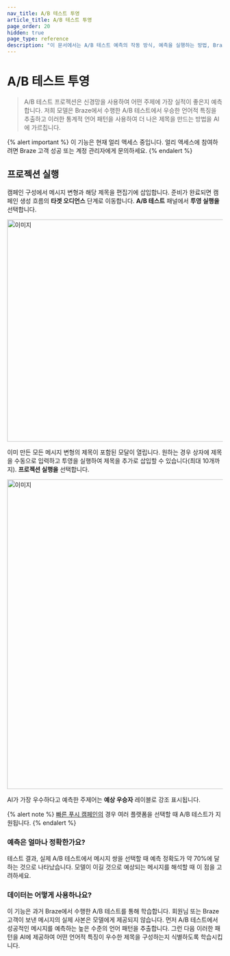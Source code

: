 ```yaml
---
nav_title: A/B 테스트 투영
article_title: A/B 테스트 투영
page_order: 20
hidden: true
page_type: reference
description: "이 문서에서는 A/B 테스트 예측의 작동 방식, 예측을 실행하는 방법, Braze가 데이터를 사용하는 방법에 대해 설명합니다."
---
```


# A/B 테스트 투영

> A/B 테스트 프로젝션은 신경망을 사용하여 어떤 주제에 가장 실적이 좋은지 예측합니다. 저희 모델은 Braze에서 수행한 A/B 테스트에서 우승한 언어적 특징을 추출하고 이러한 통계적 언어 패턴을 사용하여 더 나은 제목을 만드는 방법을 AI에 가르칩니다.

{% alert important %}
이 기능은 현재 얼리 액세스 중입니다. 얼리 액세스에 참여하려면 Braze 고객 성공 또는 계정 관리자에게 문의하세요.
{% endalert %}

## 프로젝션 실행

캠페인 구성에서 메시지 변형과 해당 제목을 편집기에 삽입합니다. 준비가 완료되면 캠페인 생성 흐름의 **타겟 오디언스** 단계로 이동합니다. **A/B 테스트** 패널에서 **투영 실행을** 선택합니다.

<img width="518" alt="이미지" src="https://github.com/braze-inc/braze-docs/assets/17167198/8e74835c-76e4-4241-9763-c4f86a622c75">

이미 만든 모든 메시지 변형의 제목이 포함된 모달이 열립니다. 원하는 경우 상자에 제목을 수동으로 입력하고 투영을 실행하여 제목을 추가로 삽입할 수 있습니다(최대 10개까지). **프로젝션 실행을** 선택합니다.

<img width="722" alt="이미지" src="https://github.com/braze-inc/braze-docs/assets/17167198/f9ad45a3-6565-467b-a7f6-35277bef7699">

AI가 가장 우수하다고 예측한 주제어는 **예상 우승자** 레이블로 강조 표시됩니다.

{% alert note %}
[빠른 푸시 캠페인의]({{site.baseurl}}/user_guide/message_building_by_channel/push/creating_a_push_message/quick_push/) 경우 여러 플랫폼을 선택할 때 A/B 테스트가 지원됩니다.
{% endalert %}

### 예측은 얼마나 정확한가요?

테스트 결과, 실제 A/B 테스트에서 메시지 쌍을 선택할 때 예측 정확도가 약 70%에 달하는 것으로 나타났습니다. 모델이 이길 것으로 예상되는 메시지를 해석할 때 이 점을 고려하세요.

### 데이터는 어떻게 사용하나요?

이 기능은 과거 Braze에서 수행한 A/B 테스트를 통해 학습합니다. 회원님 또는 Braze 고객이 보낸 메시지의 실제 사본은 모델에게 제공되지 않습니다. 먼저 A/B 테스트에서 성공적인 메시지를 예측하는 높은 수준의 언어 패턴을 추출합니다. 그런 다음 이러한 패턴을 AI에 제공하여 어떤 언어적 특징이 우수한 제목을 구성하는지 식별하도록 학습시킵니다.
